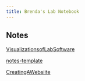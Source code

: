 ```yaml
---
title: Brenda's Lab Notebook
---
```


## Notes
[VisualizationsofLabSoftware](docs/VisualizationsofLabSoftware)


[notes-template](docs/notes-template)


[CreatingAWebsiite](docs/CreatingAWebsiite)



